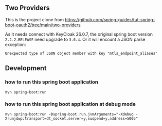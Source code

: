 ## Two Providers
This is the project clone from https://github.com/spring-guides/tut-spring-boot-oauth2/tree/main/two-providers

As it needs connect with KeyCloak 26.0.7, the original spring boot version `2.2.2.RELEASE` need upgrade to `3.0.4`. Or it will encount a JSON parse exception:
```
Unexpected type of JSON object member with key "mtls_endpoint_aliases"
```

## Development 
### how to run this spring boot application
```
mvn spring-boot:run
```

### how to run this spring boot application at debug mode
```
mvn spring-boot:run -Dspring-boot.run.jvmArguments="-Xdebug -Xrunjdwp:transport=dt_socket,server=y,suspend=y,address=5005"
```

